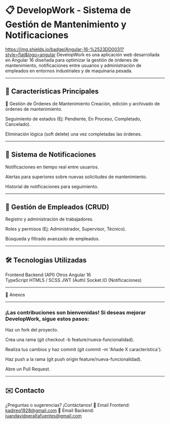 # 📋 DevelopWork - Sistema de Gestión de Mantenimiento y Notificaciones
https://img.shields.io/badge/Angular-16-%2523DD0031?style=flat&logo=angular
DevelopWork es una aplicación web desarrollada en Angular 16 diseñada para optimizar la gestión de órdenes de mantenimiento, notificaciones entre usuarios y administración de empleados en entornos industriales y de maquinaria pesada.

--- 

## 🚀 Características Principales
🔧 Gestión de Órdenes de Mantenimiento
Creación, edición y archivado de órdenes de mantenimiento.

Seguimiento de estados (Ej: Pendiente, En Proceso, Completado, Cancelado).

Eliminación lógica (soft delete) una vez completadas las órdenes.

--- 

## 🔔 Sistema de Notificaciones
Notificaciones en tiempo real entre usuarios.

Alertas para superiores sobre nuevas solicitudes de mantenimiento.

Historial de notificaciones para seguimiento.

--- 
## 👥 Gestión de Empleados (CRUD)
Registro y administración de trabajadores.

Roles y permisos (Ej: Administrador, Supervisor, Técnico).

Búsqueda y filtrado avanzado de empleados.

--- 

## 🛠 Tecnologías Utilizadas
Frontend	Backend (API)	Otros
Angular 16	
TypeScript
HTML5 / SCSS	JWT (Auth)	Socket.IO (Notificaciones)

--- 

📸 Anexos

--- 

### ¡Las contribuciones son bienvenidas! Si deseas mejorar DevelopWork, sigue estos pasos:

Haz un fork del proyecto.

Crea una rama (git checkout -b feature/nueva-funcionalidad).

Realiza tus cambios y haz commit (git commit -m 'Añade X característica').

Haz push a la rama (git push origin feature/nueva-funcionalidad).

Abre un Pull Request.

--- 

## ✉️ Contacto
¿Preguntas o sugerencias? ¡Contáctanos!
📧 Email Frontend: kadireq1928@gmail.com
📧 Email Backend: juandavidperaltafuentes@gmail.com

